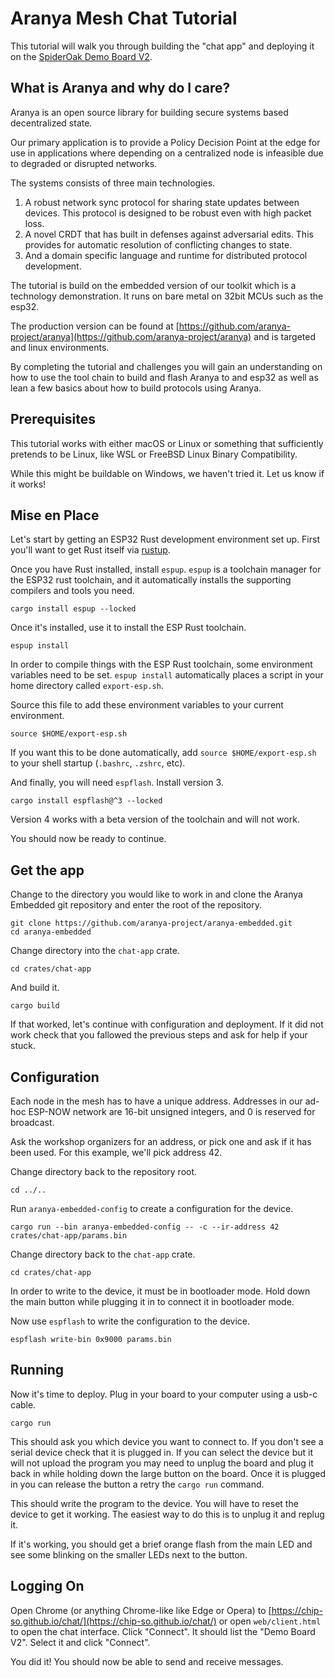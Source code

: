 # Aranya Mesh Chat Tutorial

This tutorial will walk you through building the "chat app" and
deploying it on the [SpiderOak Demo Board
V2](https://github.com/aranya-project/demo-board-v2).

## What is Aranya and why do I care?

Aranya is an open source library for building secure systems based decentralized state. 

Our primary application is to provide a Policy Decision Point at the edge for use in applications where depending on a centralized node is infeasible due to degraded or disrupted networks. 

The systems consists of three main technologies. 

  1. A robust network sync protocol for sharing state updates between devices. This protocol is designed to be robust even with high packet loss.
  2. A novel CRDT that has built in defenses against adversarial edits. This provides for automatic resolution of conflicting changes to state.
  3. And a domain specific language and runtime for distributed protocol development.

The tutorial is build on the embedded version of our toolkit which is a technology demonstration. It runs on bare metal on 32bit MCUs such as the esp32. 

The production version can be found at [https://github.com/aranya-project/aranya](https://github.com/aranya-project/aranya) and is targeted and linux environments.

By completing the tutorial and challenges you will gain an understanding on how to use the tool chain to build and flash Aranya to and esp32 as well as lean a few basics about how to build protocols using Aranya.

## Prerequisites

This tutorial works with either macOS or Linux or something that
sufficiently pretends to be Linux, like WSL or FreeBSD Linux Binary
Compatibility.

While this might be buildable on Windows, we haven't tried it. Let us
know if it works!

## Mise en Place

Let's start by getting an ESP32 Rust development environment set up.
First you'll want to get Rust itself via [rustup](https://rustup.rs/).

Once you have Rust installed, install `espup`. `espup` is a toolchain
manager for the ESP32 rust toolchain, and it automatically installs the
supporting compilers and tools you need.

```
cargo install espup --locked
```

Once it's installed, use it to install the ESP Rust toolchain.

```
espup install
```

In order to compile things with the ESP Rust toolchain, some environment
variables need to be set. `espup install` automatically places a script
in your home directory called `export-esp.sh`.

Source this file to add these environment variables to your current
environment.

```
source $HOME/export-esp.sh
```

If you want this to be done automatically, add `source
$HOME/export-esp.sh` to your shell startup (`.bashrc`, `.zshrc`, etc).

And finally, you will need `espflash`. Install version 3.

```
cargo install espflash@^3 --locked
```

Version 4 works with a beta version of the toolchain and will not work.

You should now be ready to continue.

## Get the app

Change to the directory you would like to work in and clone the Aranya Embedded git repository and enter the root of the
repository.

```
git clone https://github.com/aranya-project/aranya-embedded.git
cd aranya-embedded
```

Change directory into the `chat-app` crate.

```
cd crates/chat-app
```

And build it.

```
cargo build
```

If that worked, let's continue with configuration and deployment. If it did not work check that you fallowed the previous steps and ask for help if your stuck.

## Configuration

Each node in the mesh has to have a unique address. Addresses in our
ad-hoc ESP-NOW network are 16-bit unsigned integers, and 0 is reserved
for broadcast.

Ask the workshop organizers for an address, or pick one and ask if it
has been used. For this example, we'll pick address 42.

Change directory back to the repository root.

```
cd ../..
```

Run `aranya-embedded-config` to create a configuration for the device.

```
cargo run --bin aranya-embedded-config -- -c --ir-address 42 crates/chat-app/params.bin
```

Change directory back to the `chat-app` crate.

```
cd crates/chat-app
```

In order to write to the device, it must be in bootloader mode. Hold
down the main button while plugging it in to connect it in bootloader
mode.

Now use `espflash` to write the configuration to the device.

```
espflash write-bin 0x9000 params.bin
```

## Running

Now it's time to deploy. Plug in your board to your computer using a usb-c cable.

```
cargo run
```

This should ask you which device you want to connect to. If you don't see a serial device check that it is plugged in. If you can select the device but it will not upload the program you may need to unplug the board and plug it back in while holding down the large button on the board. Once it is plugged in you can release the button a retry the `cargo run` command.

This should write the program to the device. You will have to reset the
device to get it working. The easiest way to do this is to unplug it and
replug it.

If it's working, you should get a brief orange flash from the main LED
and see some blinking on the smaller LEDs next to the button.

## Logging On

Open Chrome (or anything Chrome-like like Edge or Opera) to
[https://chip-so.github.io/chat/](https://chip-so.github.io/chat/) or
open `web/client.html` to open the chat interface. Click "Connect". It
should list the "Demo Board V2". Select it and click "Connect".

You did it! You should now be able to send and receive messages.
